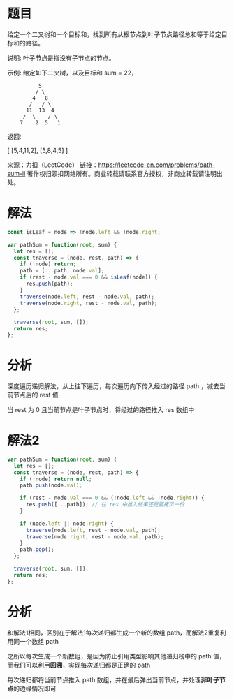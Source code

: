 
# 题目

给定一个二叉树和一个目标和，找到所有从根节点到叶子节点路径总和等于给定目标和的路径。

说明: 叶子节点是指没有子节点的节点。

示例:
给定如下二叉树，以及目标和 sum = 22，

              5
             / \
            4   8
           /   / \
          11  13  4
         /  \    / \
        7    2  5   1
返回:

[
   [5,4,11,2],
   [5,8,4,5]
]

来源：力扣（LeetCode）
链接：https://leetcode-cn.com/problems/path-sum-ii
著作权归领扣网络所有。商业转载请联系官方授权，非商业转载请注明出处。

# 解法

```javascript
const isLeaf = node => !node.left && !node.right;

var pathSum = function(root, sum) {
  let res = [];
  const traverse = (node, rest, path) => {
    if (!node) return;
    path = [...path, node.val];
    if (rest - node.val === 0 && isLeaf(node)) {
      res.push(path);
    }
    traverse(node.left, rest - node.val, path);
    traverse(node.right, rest - node.val, path);
  };

  traverse(root, sum, []);
  return res;
};
```

# 分析

深度遍历递归解法，从上往下遍历，每次遍历向下传入经过的路径 path ，减去当前节点后的 rest 值

当 rest 为 0 且当前节点是叶子节点时，将经过的路径推入 res 数组中

# 解法2

```javascript
var pathSum = function(root, sum) {
  let res = [];
  const traverse = (node, rest, path) => {
    if (!node) return null;
    path.push(node.val);

    if (rest - node.val === 0 && (!node.left && !node.right)) {
      res.push([...path]); // 往 res 中推入结果还是要拷贝一份
    }

    if (node.left || node.right) {
      traverse(node.left, rest - node.val, path);
      traverse(node.right, rest - node.val, path);
    }
    path.pop();
  };

  traverse(root, sum, []);
  return res;
};
```

# 分析

和解法1相同，区别在于解法1每次递归都生成一个新的数组 path，而解法2重复利用同一个数组 path

之所以每次生成一个新数组，是因为防止引用类型影响其他递归栈中的 path 值，而我们可以利用**回溯**，实现每次递归都是正确的 path

每次递归都将当前节点推入 path 数组，并在最后弹出当前节点，并处理**非叶子节点**的边缘情况即可